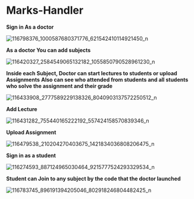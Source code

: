 # Marks-Handler
**Sign in As a doctor**

![116798376_1000587680371776_621542410114921450_n](https://user-images.githubusercontent.com/38191133/88962462-c2a1a900-d2a6-11ea-8639-5e9a1a6eb0c7.jpg)

**As a doctor You can add subjects**

![116420327_2584549065132182_1055850790528961230_n](https://user-images.githubusercontent.com/38191133/88962850-4eb3d080-d2a7-11ea-8982-ba7133b4d377.jpg)

**Inside each Subject, Doctor can start lectures to students or upload Assignments**
**Also can see who attended from students and all students who solve the assignment and their grade**

![116433908_2777589229138326_8040903137572250512_n](https://user-images.githubusercontent.com/38191133/88962969-7e62d880-d2a7-11ea-895a-a5fcde4f9ff2.jpg)

**Add Lecture**

![116431282_755440165222192_557424158570839346_n](https://user-images.githubusercontent.com/38191133/88963285-e9acaa80-d2a7-11ea-991b-5d4f746a0af8.jpg)

**Upload Assignment**

![116479538_210204270403675_1421834036808206475_n](https://user-images.githubusercontent.com/38191133/88963358-047f1f00-d2a8-11ea-8459-a7f3ab45cae9.jpg)


**Sign in as a student**


![116274593_887124965030464_9215777524293329534_n](https://user-images.githubusercontent.com/38191133/88966514-b9b3d600-d2ac-11ea-83dd-417831c78d7b.jpg)


**Student can Join to any subject by the code that the doctor launched**


![116783745_896191394205046_802918246804482425_n](https://user-images.githubusercontent.com/38191133/88966688-ff709e80-d2ac-11ea-92f8-f99394a9e570.jpg)
